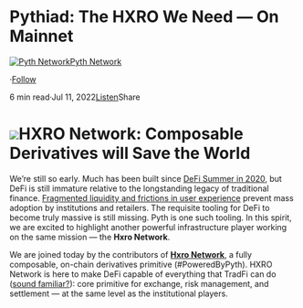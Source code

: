 **Pythiad: The HXRO We Need — On Mainnet**
==========================================

[![Pyth Network](https://miro.medium.com/v2/resize:fill:88:88/1*rdK3rHcWpkge6BRQRIwBjA.jpeg)](/?source=post_page-----b41b8930d2d--------------------------------)[Pyth Network](/?source=post_page-----b41b8930d2d--------------------------------)

·[Follow](https://medium.com/m/signin?actionUrl=https%3A%2F%2Fmedium.com%2F_%2Fsubscribe%2Fuser%2Ff55fccc0ad62&operation=register&redirect=https%3A%2F%2Fpythnetwork.medium.com%2Fpythiad-the-hxro-we-need-on-mainnet-b41b8930d2d&user=Pyth+Network&userId=f55fccc0ad62&source=post_page-f55fccc0ad62----b41b8930d2d---------------------post_header-----------)

6 min read·Jul 11, 2022[Listen](https://medium.com/m/signin?actionUrl=https%3A%2F%2Fmedium.com%2Fplans%3Fdimension%3Dpost_audio_button%26postId%3Db41b8930d2d&operation=register&redirect=https%3A%2F%2Fpythnetwork.medium.com%2Fpythiad-the-hxro-we-need-on-mainnet-b41b8930d2d&source=-----b41b8930d2d---------------------post_audio_button-----------)Share

![](https://miro.medium.com/v2/resize:fit:1400/0*HX4gQ44EbRuUtdUt)HXRO Network: Composable Derivatives will Save the World
========================================================

We’re still so early. Much has been built since [DeFi Summer in 2020](https://twitter.com/sbf_ftx/status/1287119237308268544), but DeFi is still immature relative to the longstanding legacy of traditional finance. [Fragmented liquidity and frictions in user experience](https://mrgn.substack.com/p/chapter-1?sd=pf) prevent mass adoption by institutions and retailers. The requisite tooling for DeFi to become truly massive is still missing. Pyth is one such tooling. In this spirit, we are excited to highlight another powerful infrastructure player working on the same mission — the **Hxro Network**.

We are joined today by the contributors of [**Hxro Network**](https://www.hxro.network/), a fully composable, on-chain derivatives primitive (#PoweredByPyth). HXRO Network is here to make DeFi capable of everything that TradFi can do ([sound familiar?](https://pyth.network/publishers)): core primitive for exchange, risk management, and settlement — at the same level as the institutional players.


